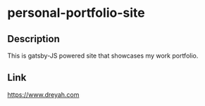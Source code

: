 # personal-portfolio-site

## Description

This is gatsby-JS powered site that showcases my work portfolio.

## Link

https://www.dreyah.com
